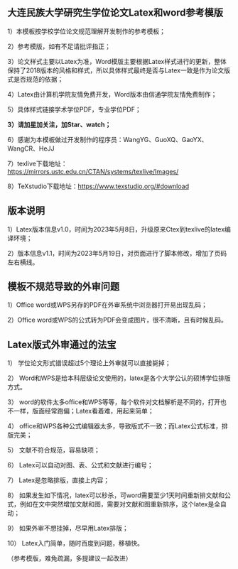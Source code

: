 ## 大连民族大学研究生学位论文Latex和word参考模版

1）本模板按学校学位论文规范理解开发制作的参考模板；

2）参考模版，如有不足请批评指正；

3）论文样式主要以Latex为准，Word模版主要根据Latex样式进行的更新，整体保持了2018版本的风格和样式，所以具体样式最终是否与Latex一致是作为论文版式是否规范的依据；

4）Latex由计算机学院友情免费开发，Word版本由信通学院友情免费制作；

5）具体样式链接学术学位PDF，专业学位PDF；

**3）请加星加关注，加Star、watch；**

 
6）感谢为本模板做过开发制作的程序员：WangYG、GuoXQ、GaoYX、WangCR、HeJJ

7）texlive下载地址：https://mirrors.ustc.edu.cn/CTAN/systems/texlive/Images/

8）TeXstudio下载地址：https://www.texstudio.org/#download

## 版本说明
1）Latex版本信息v1.0，时间为2023年5月8日，升级原来Ctex到texlive的latex编译环境；

2）版本信息v1.1，时间为2023年5月19日，对页面进行了脚本修改，增加了页码左右横线。

## 模板不规范导致的外审问题

1）Office word或WPS另存的PDF在外审系统中浏览器打开易出现乱码；

2）Office word或WPS的公式转为PDF会变成图片，很不清晰，且有时候乱码。

## Latex版式外审通过的法宝

1）	学位论文形式错误超过5个理论上外审就可以直接毙掉；

2）	Word和WPS是给本科层级论文使用的，latex是各个大学公认的硕博学位排版方式。

3）	word的软件太多office和WPS等等，每个软件对文档解析是不同的，打开也不一样，版面经常跑偏；Latex看着难，用起来简单；

4）	office和WPS各种公式编辑器太多，导致版式不一致；而Latex公式标准，排版完美；

5）	文献不符合规范，容易缺项；

6）	Latex可以自动对图、表、公式和文献进行编号；

7）	Latex是忽略排版，直接上内容；

8）	如果发生如下情况，latex可以秒杀，可word需要至少1天时间重新排文献和公式，例如在文中突然增加文献和图，需要对文献和图重新排序，这个latex是全自动；

9）	如果外审不想挂掉，尽早用Latex排版；

10）	Latex入门简单，随时百度到问题，移植快。

（参考模版，难免疏漏，多提建议一起改进）
